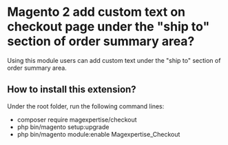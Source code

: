# Magento 2 add custom text on checkout page under the "ship to" section of order summary area?
Using this module users can add custom text under the "ship to" section of order summary area.

## How to install this extension?

Under the root folder, run the following command lines:

- composer require magexpertise/checkout
- php bin/magento setup:upgrade
- php bin/magento module:enable Magexpertise_Checkout